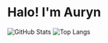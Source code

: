 # Halo! I'm Auryn

![GitHub Stats](https://github-readme-stats.vercel.app/api?username=**DuckyDucks5**&show_icons=true&theme=radical)
![Top Langs](https://github-readme-stats.vercel.app/api/top-langs/?username=**DuckyDucks5**&layout=compact&theme=radical)

